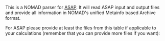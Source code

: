 This is a NOMAD parser for [ASAP](https://wiki.fysik.dtu.dk/asap). It will read ASAP input and
output files and provide all information in NOMAD's unified Metainfo based Archive format.

For ASAP please provide at least the files from this table if applicable to your
calculations (remember that you can provide more files if you want):



